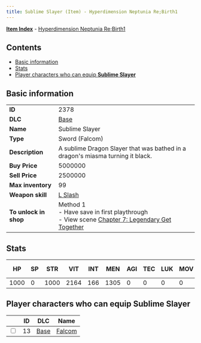```yaml
---
title: Sublime Slayer (Item) - Hyperdimension Neptunia Re;Birth1
---
```


[**Item Index**](/neptunia/rb1/item/index.html) - [Hyperdimension Neptunia Re;Birth1](/neptunia/rb1)

## Contents

- [Basic information](#basic-information)
- [Stats](#stats)
- [Player characters who can equip **Sublime Slayer**](#player-characters-who-can-equip-sublime-slayer)
## Basic information

|   |   |
| -- | -- |
| **ID** | 2378 |
| **DLC** | [Base](/neptunia/rb1/dlc/1-base.html) |
| **Name** | Sublime Slayer |
| **Type** | Sword (Falcom) |
| **Description** | A sublime Dragon Slayer that was bathed in a dragon's miasma turning it black. |
| **Buy Price** | 5000000 |
| **Sell Price** | 2500000 |
| **Max inventory** | 99 |
| **Weapon skill** | [L Slash](/neptunia/rb1/skill/1-2403-l-slash.html) |
| **To unlock in shop** | Method 1<br />- Have save in first playthrough<br />- View scene [Chapter 7: Legendary Get Together](/neptunia/rb1/scene/1-726-chapter-7-legendary-get-together.html) |


## Stats

| HP | SP | STR | VIT | INT | MEN | AGI | TEC | LUK | MOV | Fire res. | Ice res. | Wind res. | Lightning res. |
| -- | -- | --- | --- | --- | --- | --- | --- | --- | --- | --------- | -------- | --------- | -------------- |
| 1000 | 0 | 1000 | 2164 | 166 | 1305 | 0 | 0 | 0 | 0 | 0 | 0 | 0 | 0 |


## Player characters who can equip **Sublime Slayer**

|    | ID | DLC | Name |
| -- | -- | --- | ---- |
| <input type="checkbox" id="rb1-player-1-13" class="trackbox" /> | 13 | [Base](/neptunia/rb1/dlc/1-base.html) | [Falcom](/neptunia/rb1/player/1-13-falcom.html) |
